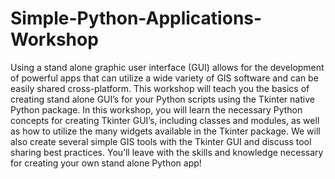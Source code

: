 # Simple-Python-Applications-Workshop
Using a stand alone graphic user interface (GUI) allows for the development of powerful apps that can utilize a wide variety of GIS software and can be easily shared cross-platform. This workshop will teach you the basics of creating stand alone GUI’s for your Python scripts using the Tkinter native Python package. In this workshop, you will learn the necessary Python concepts for creating Tkinter GUI’s, including classes and modules, as well as how to utilize the many widgets available in the Tkinter package. We will also create several simple GIS tools with the Tkinter GUI and discuss tool sharing best practices. You’ll leave with the skills and knowledge necessary for creating your own stand alone Python app!     
